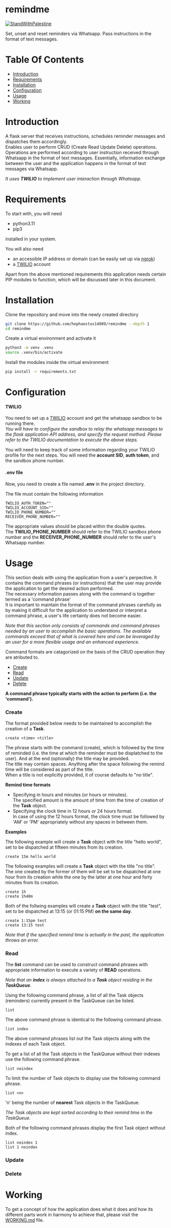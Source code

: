 # remindme

[![StandWithPalestine](https://raw.githubusercontent.com/TheBSD/StandWithPalestine/main/badges/StandWithPalestine.svg)](https://github.com/TheBSD/StandWithPalestine/blob/main/docs/README.md)

Set, unset and reset reminders via Whatsapp. Pass instructions in the format of text messages.

# Table Of Contents

- [Introduction](#introduction)
- [Requirements](#requirements)
- [Installation](#installation)
- [Configuration](#configuration)
- [Usage](#usage)
- [Working](#working)

# Introduction

A flask server that receives instructions, schedules reminder messages and dispatches them accordingly.  
Enables user to perform CRUD (Create Read Update Delete) operations. Operations are performed according to user instruction received through Whatsapp in the format of text messages. Essentially, information exchange between the user and the application happens in the format of text messages via Whatsapp.  

*It uses* ***TWILIO*** *to implement user interaction through Whatsapp.*

# Requirements

To start with, you will need

- python3.11
- pip3

installed in your system.  

You will also need

- an accessible IP address or domain (can be easily set up via [ngrok](https://ngrok.com/))
- a [TWILIO](https://www.twilio.com/) account

Apart from the above mentioned requirements this application needs certain PIP modules to function, which will be discussed later in this document.

# Installation

Clone the repository and move into the newly created directory

```sh
git clone https://github.com/hephaestus14089/remindme --depth 1
cd remindme
```

Create a virtual environment and activate it

```sh
python3 -m venv .venv
source .venv/bin/activate
```

Install the modules inside the virtual environment

```sh
pip install -r requirements.txt
```

# Configuration

#### TWILIO

You need to set up a [TWILIO](https://www.twilio.com/) account and get the whatsapp sandbox to be running there.  
_You will have to configure the sandbox to relay the whatsapp messages to the flask application API address, and specify the request method. Please refer to the TWILIO documentation to execute the above steps._  

You will need to keep track of some information regarding your TWILIO profile for the next steps. You will need the **account SID**, **auth token**, and the sandbox phone number.

#### .env file

Now, you need to create a file named **.env** in the project directory.  

The file must contain the following information

```
TWILIO_AUTH_TOKEN=""
TWILIO_ACCOUNT_SID=""
TWILIO_PHONE_NUMBER=""
RECEIVER_PHONE_NUMBER=""
```

The appropriate values should be placed within the double quotes.  
The **TWILIO_PHONE_NUMBER** should refer to the TWILIO sandbox phone number and the **RECEIVER_PHONE_NUMBER** should refer to the user's Whatsapp number.

# Usage

This section deals with using the application from a user's perpective. It contains the command phrases (or instructions) that the user may provide the application to get the desired action performed.  
The necessary information passes along with the command is together termed as a 'command phrase'  
It is important to maintain the format of the command phrases carefully as by making it difficult for the application to understand or interpret a command phrase, a user's life certainly does not become easier.  

*Note that this section only consists of commands and command phrases needed by an user to accomplish the basic operations. The available commands exceed that of what is covered here and can be leveraged by an user for a more flexible usage and an enhanced experience.*  

Command formats are catagorized on the basis of the CRUD operation they are atributed to.

- [Create](#create)
- [Read](#read)
- [Update](#update)
- [Delete](#delete)

**A command phrase typically starts with the action to perform (i.e. the 'command').**  

### Create

The format provided below needs to be maintained to accomplish the creation of a **Task**.

```
create <time> <title>
```

The phrase starts with the command (create), which is followed by the time of reminded (i.e. the time at which the reminder must be displatched to the user). And at the end (optionally) the title may be provided.  
The title may contain spaces. Anything after the space following the remind time will be considered as part of the title.  
When a title is not explicitly provided, it of course defaults to "no title".  

**Remind time formats**

- Specifying in hours and minutes (or hours or minutes).  
The specified amount is the amount of time from the time of creation of the **Task** object.
- Specifying the clock time in 12 hours or 24 hours format.  
In case of using the 12 hours format, the clock time must be followed by 'AM' or 'PM' appropriately without any spaces in between them.

**Examples**

The following example will create a **Task** object with the title "hello world", set to be dispatched at fifteen minutes from its creation.

```
create 15m hello world
```

The following examples will create a **Task** object with the title "no title".  
The one created by the former of them will be set to be dispatched at one hour from its creation while the one by the latter at one hour and forty minutes from its creation.

```
create 1h
create 1h40m
```

Both of the follwing examples will create a **Task** object with the title "test", set to be dispatched at 13:15 (or 01:15 PM) **on the same day**.

```
create 1:15pm test
create 13:15 test
```

*Note that if the specified remind time is actually in the past, the application throws an error.*

### Read

The **list** command can be used to construct command phrases with appropriate information to execute a variety of **READ** operations.  

*Note that an* ***index*** *is always attached to a* ***Task*** *object residing in the* ***TaskQueue***.  

Using the following command phrase, a list of all the Task objects (reminders) currently present in the TaskQueue can be listed.

```
list
```

The above command phrase is identical to the following command phrase.

```
list index
```

The above command phrases list out the Task objects along with the indexes of each Task object.  

To get a list of all the Task objects in the TaskQueue without their indexes use the following command phrase.

```
list noindex
```

To limit the number of Task objects to display use the following command phrase.

```
list <n>
```

'n' being the number of **nearest** Task objects in the TaskQueue.  

_The Task objects are kept sorted according to their remind time in the TaskQueue._

Both of the following command phrases display the first Task object without index.

```
list noindex 1
list 1 noindex
```

### Update

### Delete

# Working

To get a concept of how the application does what it does and how its different parts work in harmony to achieve that, please visit the [WORKING.md](https://github.com/hephaestus14089/remindme/blob/main/WORKING.md) file.
